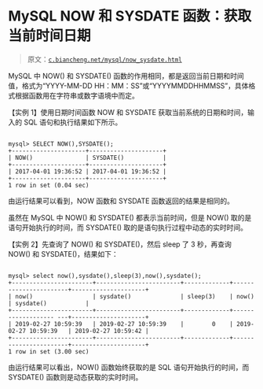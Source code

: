 # MySQL NOW 和 SYSDATE 函数：获取当前时间日期

> 原文：[`c.biancheng.net/mysql/now_sysdate.html`](http://c.biancheng.net/mysql/now_sysdate.html)

MySQL 中 NOW() 和 SYSDATE() 函数的作用相同，都是返回当前日期和时间值，格式为“YYYY-MM-DD HH：MM：SS”或“YYYYMMDDHHMMSS”，具体格式根据函数用在字符串或数字语境中而定。

【实例 1】使用日期时间函数 NOW 和 SYSDATE 获取当前系统的日期和时间，输入的 SQL 语句和执行结果如下所示。

```

mysql> SELECT NOW(),SYSDATE();
+---------------------+---------------------+
| NOW()               | SYSDATE()           |
+---------------------+---------------------+
| 2017-04-01 19:36:52 | 2017-04-01 19:36:52 |
+---------------------+---------------------+
1 row in set (0.04 sec)
```

由运行结果可以看到，NOW 函数和 SYSDATE 函数返回的结果是相同的。

虽然在 MySQL 中 NOW() 和 SYSDATE() 都表示当前时间，但是 NOW() 取的是语句开始执行的时间，而 SYSDATE() 取的是语句执行过程中动态的实时时间。

【实例 2】先查询了 NOW() 和 SYSDATE()，然后 sleep 了 3 秒，再查询 NOW() 和 SYSDATE()，结果如下：

```

mysql> select now(),sysdate(),sleep(3),now(),sysdate();
+-----------------------+------------------------+-------------+-----------------------+---------------------+
| now()                 | sysdate()              | sleep(3)    | now()                 | sysdate()           |
+-----------------------+------------------------+-------------+------------------- ---+---------------------+
| 2019-02-27 10:59:39   | 2019-02-27 10:59:39    |        0    | 2019-02-27 10:59:39   | 2019-02-27 10:59:42 |
+-----------------------+------------------------+-------------+-----------------------+---------------------+
1 row in set (3.00 sec)
```

由运行结果可以看出，NOW() 函数始终获取的是 SQL 语句开始执行的时间，而 SYSDATE() 函数则是动态获取的实时时间。